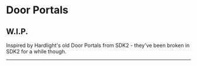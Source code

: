 # Door Portals

## W.I.P.

Inspired by Hardlight's old Door Portals from SDK2 - they've been broken in SDK2 for a while though.

---

